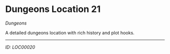 # Dungeons Location 21

*Dungeons*

A detailed dungeons location with rich history and plot hooks.

---
*ID: LOC00020*
